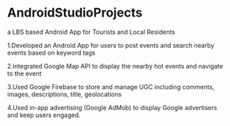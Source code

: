 # AndroidStudioProjects
a LBS based Android App for Tourists and Local Residents

1.Developed an Android App for users to post events and search nearby events based on keyword tags

2.Integrated Google Map API to display the nearby hot events and navigate to the event

3.Used Google Firebase to store and manage UGC including comments, images, descriptions, title, geolocations

4.Used in-app advertising (Google AdMob) to display Google advertisers and keep users engaged. 
